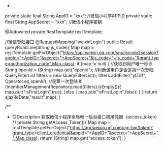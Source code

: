 - ```java
private static final String AppID = "xxx";  //微信小程序APPID
private static final String AppSecret = "xxx";  //微信小程序密钥

@Autowired
private RestTemplate restTemplate;

//微信登陆接口
@RequestMapping("weixinLogin")
public Result queryRoadLine(String js_code){
    Map map = restTemplate.getForObject("https://api.weixin.qq.com/sns/jscode2session?appid="+AppID+"&secret="+AppSecret+"&js_code="+js_code+"&grant_type=authorization_code",Map.class);
    if (map != null) {
        //获取到用户唯一标识
        String openId = (String) map.get("openid");
        //判断该用户是否是第一次登陆
        QueryFilterList filters = new QueryFilterList();
        filters.addFilter("ylZd1", Operator.eq,openId);
        //是第一次登陆
        if (memberManagementRepository.read(filters).isEmpty()){
            map.put("isFirstLogin",true);
        }else {
            map.put("isFirstLogin",false);
        }
    }
    return  ajaxReData("result",map);
}

/**
 * @Description 获取微信小程序全局唯一后台接口调用凭据（access_token）
 */
private String  getAccess_Token(){
    Map map = restTemplate.getForObject("https://api.weixin.qq.com/cgi-bin/token?grant_type=client_credential&appid="+AppID+"&secret="+AppSecret+"",Map.class);
    return (String) map.get("access_token");
}
```

